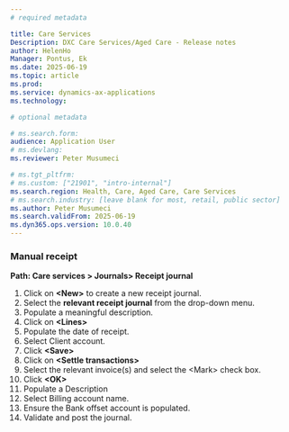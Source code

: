 ```yaml
---
# required metadata

title: Care Services
Description: DXC Care Services/Aged Care - Release notes
author: HelenHo
Manager: Pontus, Ek
ms.date: 2025-06-19
ms.topic: article
ms.prod: 
ms.service: dynamics-ax-applications
ms.technology: 

# optional metadata

# ms.search.form:
audience: Application User
# ms.devlang: 
ms.reviewer: Peter Musumeci

# ms.tgt_pltfrm: 
# ms.custom: ["21901", "intro-internal"]
ms.search.region: Health, Care, Aged Care, Care Services
# ms.search.industry: [leave blank for most, retail, public sector]
ms.author: Peter Musumeci
ms.search.validFrom: 2025-06-19
ms.dyn365.ops.version: 10.0.40
---
```



### Manual receipt

**Path: Care services \> Journals\> Receipt journal**

1.  Click on **\<New\>** to create a new receipt journal.
2.  Select the **relevant receipt journal** from the drop-down menu.
3.  Populate a meaningful description.
4.  Click on **\<Lines\>**
5.  Populate the date of receipt.
6.  Select Client account.
7.  Click **\<Save\>**
8.  Click on **\<Settle transactions\>**
9.  Select the relevant invoice(s) and select the \<Mark\> check box.
10. Click **\<OK\>**
11. Populate a Description
12. Select Billing account name.
13. Ensure the Bank offset account is populated.
14. Validate and post the journal.
